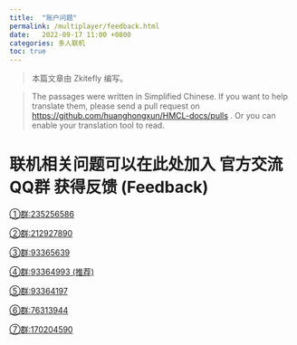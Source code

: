 ```yaml
---
title:  "账户问题"
permalink: /multiplayer/feedback.html
date:   2022-09-17 11:00 +0800
categories: 多人联机
toc: true
---
```


> 本篇文章由 Zkitefly 编写。

> The passages were written in Simplified Chinese. If you want to help translate them, please send a pull request on https://github.com/huanghongxun/HMCL-docs/pulls . Or you can enable your translation tool to read.

# **联机相关问题可以在此处加入 官方交流QQ群 获得反馈 (Feedback)**

[①群:235256586](https://jq.qq.com/?_wv=1027&k=nWLzktPE)

[②群:212927890](https://jq.qq.com/?_wv=1027&k=5x33G0Bv)

[③群:93365639](https://jq.qq.com/?_wv=1027&k=76EsDqXD)

[④群:93364993 (推荐)](https://jq.qq.com/?_wv=1027&k=VmhMujgo)

[⑤群:93364197](https://jq.qq.com/?_wv=1027&k=dudBV2zZ)

[⑥群:76313944](https://jq.qq.com/?_wv=1027&k=BJot64m2)

[⑦群:170204590](https://jq.qq.com/?_wv=1027&k=XKADxAkI)


